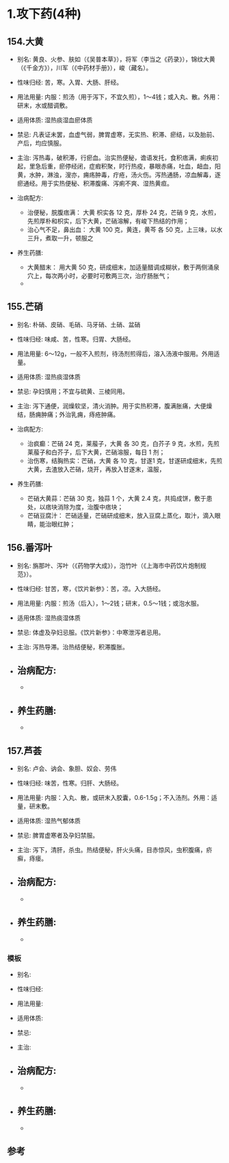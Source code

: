# 1.攻下药(4种)


## 154.大黄

- 别名: 黄良、火参、肤如（《吴普本草》），将军（李当之《药录》），锦纹大黄（《千金方》），川军（《中药材手册》），峻（藏名）。
- 性味归经: 苦，寒。入胃、大肠、肝经。
- 用法用量: 内服：煎汤（用于泻下，不宜久煎），1～4钱；或入丸、散。外用：研末，水或醋调敷。
- 适用体质: 湿热痰湿血瘀体质
- 禁忌: 凡表证未罢，血虚气弱，脾胃虚寒，无实热、积滞、瘀结，以及胎前、产后，均应慎服。

- 主治: 泻热毒，破积滞，行瘀血。治实热便秘，谵语发托，食积痞满，痢疾初起，里急后重，瘀停经闭，症瘕积聚，时行热疫，暴眼赤痛，吐血，衄血，阳黄，水肿，淋浊，溲亦，痈疡肿毒，疔疮，汤火伤。泻热通肠，凉血解毒，逐瘀通经。用于实热便秘、积滞腹痛、泻痢不爽、湿热黄疸。
- 治病配方: 
  - 治便秘，脘腹痞满： 大黄 枳实各 12 克，厚朴 24 克，芒硝 9 克，水煎，先煎厚朴和枳实，后下大黄，芒硝溶解，有峻下热结的作用；
  - 治心气不足，鼻出血： 大黄 100 克，黄连，黄芩 各 50 克，上三味，以水三升，煮取一升，顿服之
  
- 养生药膳: 
  - 大黄醋末： 用大黄 50 克，研成细末，加适量醋调成糊状，敷于两侧涌泉穴上，每次两小时，必要时可敷两三次，治疗肠胀气；
  -

## 155.芒硝

- 别名: 朴硝、皮硝、毛硝、马牙硝、土硝、盆硝
- 性味归经: 味咸、苦，性寒。归胃、大肠经。
- 用法用量: 6～12g，一般不入煎剂，待汤剂煎得后，溶入汤液中服用。外用适量。
- 适用体质: 湿热痰湿体质
- 禁忌: 孕妇慎用；不宜与硫黄、三棱同用。

- 主治: 泻下通便，润燥软坚，清火消肿。用于实热积滞，腹满胀痛，大便燥结，肠痈肿痛；外治乳痈，痔疮肿痛。
- 治病配方: 
  - 治疯癫：芒硝 24 克，莱菔子，大黄 各 30 克，白芥子 9 克，水煎，先煎莱菔子和白芥子，后下大黄，芒硝溶服，每日 1 剂；
  - 治伤寒，结胸热实：芒硝，大黄 各 10 克，甘遂1 克，甘遂研成细末，先煎大黄，去渣放入芒硝，烧开，再放入甘遂末，温服，
  
- 养生药膳: 
  - 芒硝大黄蒜：芒硝 30 克，独蒜 1 个，大黄 2.4 克，共捣成饼，敷于患处，以痞块消除为度，治腹中痞块；
  - 芒硝豆腐汁： 芒硝适量，芒硝研成细末，放入豆腐上蒸化，取汁，滴入眼睛，能治眼红肿；



## 156.番泻叶

- 别名: 旃那叶、泻叶（《药物学大成》），泡竹叶（《上海市中药饮片炮制规范》）。
- 性味归经: 甘苦，寒，《饮片新参》：苦，凉。入大肠经。
- 用法用量: 内服：煎汤（后入），1～2钱；研末，0.5～1钱；或泡水服。
- 适用体质: 湿热痰湿体质
- 禁忌: 体虚及孕妇忌服。《饮片新参》：中寒泄泻者忌用。

- 主治: 泻热导滞。治热结便秘，积滞腹胀。
- 治病配方: 
  - 
  - 
  
- 养生药膳: 
  -
  -


## 157.芦荟

- 别名: 卢会、讷会、象胆、奴会、劳伟
- 性味归经: 味苦，性寒。归肝、大肠经。
- 用法用量: 内服：入丸、散，或研末入胶囊，0.6-1.5g；不入汤剂。外用：适量，研末敷。
- 适用体质:  湿热气郁体质
- 禁忌: 脾胃虚寒者及孕妇禁服。

- 主治: 泻下，清肝，杀虫。热结便秘，肝火头痛，目赤惊风，虫积腹痛，疥癣，痔瘘。
- 治病配方: 
  - 
  - 
  
- 养生药膳: 
  -
  -






### 模板

- 别名: 
- 性味归经: 
- 用法用量:
- 适用体质: 
- 禁忌: 

- 主治: 
- 治病配方: 
  - 
  - 
  
- 养生药膳: 
  -
  -


## 参考
